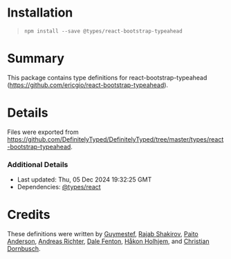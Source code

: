 # Installation
> `npm install --save @types/react-bootstrap-typeahead`

# Summary
This package contains type definitions for react-bootstrap-typeahead (https://github.com/ericgio/react-bootstrap-typeahead).

# Details
Files were exported from https://github.com/DefinitelyTyped/DefinitelyTyped/tree/master/types/react-bootstrap-typeahead.

### Additional Details
 * Last updated: Thu, 05 Dec 2024 19:32:25 GMT
 * Dependencies: [@types/react](https://npmjs.com/package/@types/react)

# Credits
These definitions were written by [Guymestef](https://github.com/Guymestef), [Rajab Shakirov](https://github.com/radziksh), [Paito Anderson](https://github.com/PaitoAnderson), [Andreas Richter](https://github.com/arichter83), [Dale Fenton](https://github.com/dalevfenton), [Håkon Holhjem](https://github.com/KngHawkon), and [Christian Dornbusch](https://github.com/Chrisdo82).
